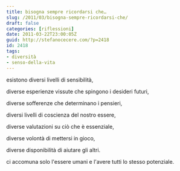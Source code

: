 ```yaml
---
title: bisogna sempre ricordarsi che…
slug: /2011/03/bisogna-sempre-ricordarsi-che/
draft: false
categories: [riflessioni]
date: 2011-03-22T23:00:05Z
guid: http://stefanocecere.com/?p=2418
id: 2418
tags:
- diversità
- senso-della-vita
---
```


esistono diversi livelli di sensibilità,
  
diverse esperienze vissute che spingono i desideri futuri,
  
diverse sofferenze che determinano i pensieri,
  
diversi livelli di coscienza del nostro essere,
  
diverse valutazioni su ciò che è essenziale,
  
diverse volontà di mettersi in gioco,
  
diverse disponibilità di aiutare gli altri.

ci accomuna solo l'essere umani e l'avere tutti lo stesso potenziale.
